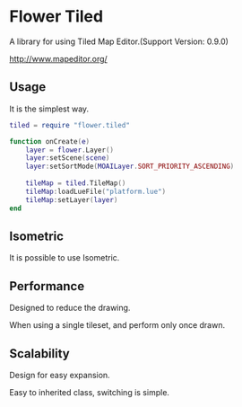 # Flower Tiled
A library for using Tiled Map Editor.(Support Version: 0.9.0)

http://www.mapeditor.org/

## Usage
It is the simplest way.

```Lua
tiled = require "flower.tiled"

function onCreate(e)
    layer = flower.Layer()
    layer:setScene(scene)
    layer:setSortMode(MOAILayer.SORT_PRIORITY_ASCENDING)
    
    tileMap = tiled.TileMap()
    tileMap:loadLueFile("platform.lue")
    tileMap:setLayer(layer)
end
```

## Isometric
It is possible to use Isometric.

## Performance
Designed to reduce the drawing.

When using a single tileset, and perform only once drawn.

## Scalability
Design for easy expansion.

Easy to inherited class, switching is simple.

